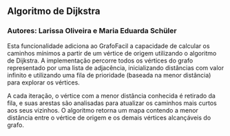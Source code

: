 ## Algoritmo de Dijkstra
### Autores: Larissa Oliveira e Maria Eduarda Schüler
Esta funcionalidade adiciona ao GrafoFacil a capacidade de calcular os caminhos mínimos a partir de um vértice de origem utilizando o algoritmo de Dijkstra. A implementação percorre todos os vértices do grafo representado por uma lista de adjacência, inicializando distâncias com valor infinito e utilizando uma fila de prioridade (baseada na menor distância) para explorar os vértices.

A cada iteração, o vértice com a menor distância conhecida é retirado da fila, e suas arestas são analisadas para atualizar os caminhos mais curtos aos seus vizinhos. O algoritmo retorna um mapa contendo a menor distância entre o vértice de origem e os demais vértices alcançáveis do grafo.
